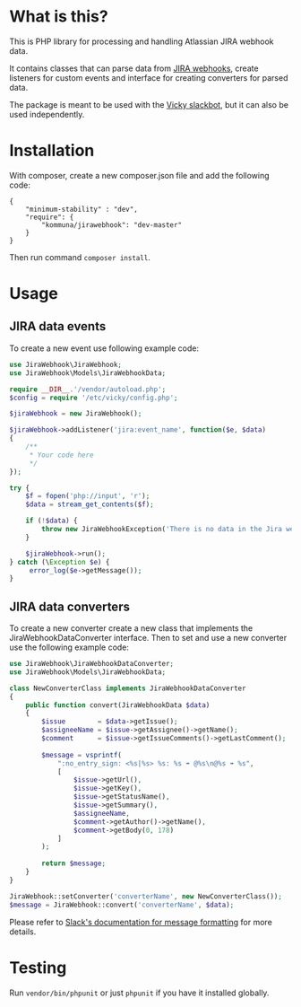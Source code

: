 # What is this?  

This is PHP library for processing and handling Atlassian JIRA webhook data.

It contains classes that can parse data from [JIRA webhooks](https://developer.atlassian.com/jiradev/jira-apis/webhooks), 
create listeners for custom events and interface for creating converters for parsed data.

The package is meant to be used with the [Vicky slackbot](https://github.com/kommuna/vicky), but it can also be used independently.

# Installation
  
With composer, create a new composer.json file and add the following code:
```
{
    "minimum-stability" : "dev",
    "require": {
        "kommuna/jirawebhook": "dev-master"
    }
}
```

Then run command `composer install`.

# Usage  

## JIRA data events    

To create a new event use following example code:

```php
use JiraWebhook\JiraWebhook;
use JiraWebhook\Models\JiraWebhookData;

require __DIR__.'/vendor/autoload.php';
$config = require '/etc/vicky/config.php';

$jiraWebhook = new JiraWebhook();

$jiraWebhook->addListener('jira:event_name', function($e, $data)
{
    /**
     * Your code here
     */ 
});

try {
    $f = fopen('php://input', 'r');
    $data = stream_get_contents($f);

    if (!$data) {
        throw new JiraWebhookException('There is no data in the Jira webhook');
    }

    $jiraWebhook->run();
} catch (\Exception $e) {
     error_log($e->getMessage());
}
```

## JIRA data converters  

To create a new converter create a new class that implements the JiraWebhookDataConverter interface. Then to set and use
a new converter use the following example code:

```php
use JiraWebhook\JiraWebhookDataConverter;
use JiraWebhook\Models\JiraWebhookData;

class NewConverterClass implements JiraWebhookDataConverter
{
    public function convert(JiraWebhookData $data)
    {
        $issue        = $data->getIssue();
        $assigneeName = $issue->getAssignee()->getName();
        $comment      = $issue->getIssueComments()->getLastComment();
        
        $message = vsprintf(
            ":no_entry_sign: <%s|%s> %s: %s ➠ @%s\n@%s ➠ %s",
            [
                $issue->getUrl(),
                $issue->getKey(),
                $issue->getStatusName(),
                $issue->getSummary(),
                $assigneeName,
                $comment->getAuthor()->getName(),
                $comment->getBody(0, 178)
            ]
        );
        
        return $message;
    }
}

JiraWebhook::setConverter('converterName', new NewConverterClass());
$message = JiraWebhook::convert('converterName', $data);
```

Please refer to [Slack's documentation for message formatting](https://api.slack.com/docs/message-formatting) for more details.

# Testing  

Run ```vendor/bin/phpunit``` or just ```phpunit``` if you have it installed globally.